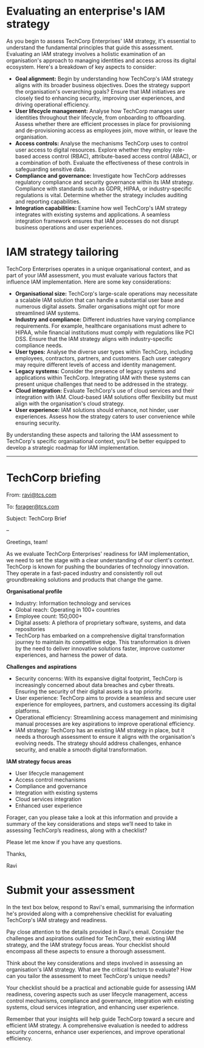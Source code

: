 # Evaluating an enterprise's IAM strategy
As you begin to assess TechCorp Enterprises' IAM strategy, it's essential to understand the fundamental principles that guide this assessment. Evaluating an IAM strategy involves a holistic examination of an organisation's approach to managing identities and access across its digital ecosystem. Here's a breakdown of key aspects to consider:

- **Goal alignment:** Begin by understanding how TechCorp's IAM strategy aligns with its broader business objectives. Does the strategy support the organisation's overarching goals? Ensure that IAM initiatives are closely tied to enhancing security, improving user experiences, and driving operational efficiency.
- **User lifecycle management:** Analyse how TechCorp manages user identities throughout their lifecycle, from onboarding to offboarding. Assess whether there are efficient processes in place for provisioning and de-provisioning access as employees join, move within, or leave the organisation.
- **Access controls:** Analyse the mechanisms TechCorp uses to control user access to digital resources. Explore whether they employ role-based access control (RBAC), attribute-based access control (ABAC), or a combination of both. Evaluate the effectiveness of these controls in safeguarding sensitive data.
- **Compliance and governance:** Investigate how TechCorp addresses regulatory compliance and security governance within its IAM strategy. Compliance with standards such as GDPR, HIPAA, or industry-specific regulations is vital. Determine whether the strategy includes auditing and reporting capabilities.
- **Integration capabilities:** Examine how well TechCorp's IAM strategy integrates with existing systems and applications. A seamless integration framework ensures that IAM processes do not disrupt business operations and user experiences.

# IAM strategy tailoring
TechCorp Enterprises operates in a unique organisational context, and as part of your IAM assessment, you must evaluate various factors that influence IAM implementation. Here are some key considerations:

- **Organisational size:** TechCorp's large-scale operations may necessitate a scalable IAM solution that can handle a substantial user base and numerous digital assets. Smaller organisations might opt for more streamlined IAM systems.
- **Industry and compliance:** Different industries have varying compliance requirements. For example, healthcare organisations must adhere to HIPAA, while financial institutions must comply with regulations like PCI DSS. Ensure that the IAM strategy aligns with industry-specific compliance needs.
- **User types:** Analyse the diverse user types within TechCorp, including employees, contractors, partners, and customers. Each user category may require different levels of access and identity management.
- **Legacy systems:** Consider the presence of legacy systems and applications within TechCorp. Integrating IAM with these systems can present unique challenges that need to be addressed in the strategy.
- **Cloud integration:** Evaluate TechCorp's use of cloud services and their integration with IAM. Cloud-based IAM solutions offer flexibility but must align with the organisation's cloud strategy.
- **User experience:** IAM solutions should enhance, not hinder, user experiences. Assess how the strategy caters to user convenience while ensuring security.

By understanding these aspects and tailoring the IAM assessment to TechCorp's specific organisational context, you'll be better equipped to develop a strategic roadmap for IAM implementation.

-----------------------------------------------------------------------------------------------------------

# TechCorp briefing
From: ravi@tcs.com

To: forager@tcs.com

Subject: TechCorp Brief

–


Greetings, team!

As we evaluate TechCorp Enterprises' readiness for IAM implementation, we need to set the stage with a clear understanding of our client's context. TechCorp is known for pushing the boundaries of technology innovation. They operate in a fast-paced industry and consistently roll out groundbreaking solutions and products that change the game.

**Organisational profile**

- Industry: Information technology and services
- Global reach: Operating in 100+ countries
- Employee count: 150,000+
- Digital assets: A plethora of proprietary software, systems, and data repositories
- TechCorp has embarked on a comprehensive digital transformation journey to maintain its competitive edge. This transformation is driven by the need to deliver innovative solutions faster, improve customer experiences, and harness the power of data.

**Challenges and aspirations**

- Security concerns: With its expansive digital footprint, TechCorp is increasingly concerned about data breaches and cyber threats. Ensuring the security of their digital assets is a top priority.
- User experience: TechCorp aims to provide a seamless and secure user experience for employees, partners, and customers accessing its digital platforms.
- Operational efficiency: Streamlining access management and minimising manual processes are key aspirations to improve operational efficiency.
- IAM strategy: TechCorp has an existing IAM strategy in place, but it needs a thorough assessment to ensure it aligns with the organisation's evolving needs. The strategy should address challenges, enhance security, and enable a smooth digital transformation.
 
**IAM strategy focus areas**

- User lifecycle management
- Access control mechanisms
- Compliance and governance
- Integration with existing systems
- Cloud services integration
- Enhanced user experience

Forager, can you please take a look at this information and provide a summary of the key considerations and steps we’ll need to take in assessing TechCorp’s readiness, along with a checklist?

Please let me know if you have any questions.

Thanks, 

Ravi



# Submit your assessment
In the text box below, respond to Ravi's email, summarising the information he's provided along with a comprehensive checklist for evaluating TechCorp's IAM strategy and readiness.

Pay close attention to the details provided in Ravi's email. Consider the challenges and aspirations outlined for TechCorp, their existing IAM strategy, and the IAM strategy focus areas. Your checklist should encompass all these aspects to ensure a thorough assessment.

Think about the key considerations and steps involved in assessing an organisation's IAM strategy. What are the critical factors to evaluate? How can you tailor the assessment to meet TechCorp's unique needs?

Your checklist should be a practical and actionable guide for assessing IAM readiness, covering aspects such as user lifecycle management, access control mechanisms, compliance and governance, integration with existing systems, cloud services integration, and enhancing user experience.

Remember that your insights will help guide TechCorp toward a secure and efficient IAM strategy. A comprehensive evaluation is needed to address security concerns, enhance user experiences, and improve operational efficiency.
